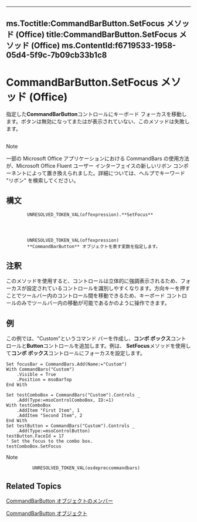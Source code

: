 

---
ms.Toctitle:CommandBarButton.SetFocus メソッド (Office)
title:CommandBarButton.SetFocus メソッド (Office)
ms.ContentId:f6719533-1958-05d4-5f9c-7b09cb33b1c8
---
# CommandBarButton.SetFocus メソッド (Office)




指定した**CommandBarButton**コントロールにキーボード フォーカスを移動します。ボタンは無効になってまたはが表示されていない、このメソッドは失敗します。

## 

>[!NOTE]
>一部の Microsoft Office アプリケーションにおける CommandBars の使用方法が、Microsoft Office Fluent ユーザー インターフェイスの新しいリボン コンポーネントによって置き換えられました。詳細については、ヘルプでキーワード "リボン" を検索してください。





## 構文

            UNRESOLVED_TOKEN_VAL(offexpression).**SetFocus**




            UNRESOLVED_TOKEN_VAL(offexpression)
            **CommandBarButton** オブジェクトを表す変数を指定します。



## 注釈
このメソッドを使用すると、コントロールは立体的に強調表示されるため、フォーカスが設定されているコントロールを識別しやすくなります。方向キーを押すことでツールバー内のコントロール間を移動できるため、キーボード コントロールのみでツールバー内の移動が可能であるかのように操作できます。



## 例
この例では、"Custom"というコマンド バーを作成し、**コンボ ボックス**コントロールと**Button**コントロールを追加します。例は、 **SetFocus**メソッドを使用して**コンボ ボックス**コントロールにフォーカスを設定します。

```vba
Set focusBar = CommandBars.Add(Name:="Custom") 
With CommandBars("Custom") 
    .Visible = True  
    .Position = msoBarTop 
End With 
 
Set testComboBox = CommandBars("Custom").Controls _ 
    .Add(Type:=msoControlComboBox, ID:=1) 
With testComboBox 
    .AddItem "First Item", 1 
    .AddItem "Second Item", 2 
End With 
Set testButton = CommandBars("Custom").Controls _ 
    .Add(Type:=msoControlButton) 
testButton.FaceId = 17 
' Set the focus to the combo box. 
testComboBox.SetFocus
```




>[!NOTE]
>
              UNRESOLVED_TOKEN_VAL(osdepreccommandbars)
            





## Related Topics

[CommandBarButton オブジェクトのメンバー](69fe57fe-dabc-9379-283c-d0a51a775592.md)

[CommandBarButton オブジェクト](e6d8209d-2c87-f1b5-bc3f-d4e5e5d3ab73.md)




